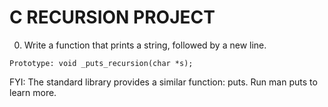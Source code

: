 # C RECURSION PROJECT
0. Write a function that prints a string, followed by a new line.
```
Prototype: void _puts_recursion(char *s);
```
FYI: The standard library provides a similar function: puts. Run man puts to learn more.
